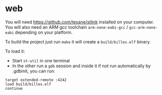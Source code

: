 # web

You will need https://github.com/texane/stlink installed on your computer.
You will also need an ARM gcc toolchain `arm-none-eabi-gcc` / `gcc-arm-none-eabi` depending on your platform.

To build the project just run `make` it will create a `build/billes.elf` binary.

To load it:

- Start `st-util` in one terminal
- In the other run a `gdb` session and inside it if not run automatically by .gdbinit, you can run:

```gdb
target extended-remote :4242
load build/billes.elf
continue
```
